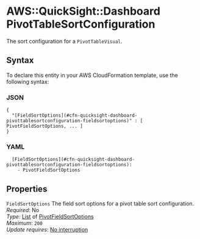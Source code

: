 # AWS::QuickSight::Dashboard PivotTableSortConfiguration<a name="aws-properties-quicksight-dashboard-pivottablesortconfiguration"></a>

The sort configuration for a `PivotTableVisual`\.

## Syntax<a name="aws-properties-quicksight-dashboard-pivottablesortconfiguration-syntax"></a>

To declare this entity in your AWS CloudFormation template, use the following syntax:

### JSON<a name="aws-properties-quicksight-dashboard-pivottablesortconfiguration-syntax.json"></a>

```
{
  "[FieldSortOptions](#cfn-quicksight-dashboard-pivottablesortconfiguration-fieldsortoptions)" : [ PivotFieldSortOptions, ... ]
}
```

### YAML<a name="aws-properties-quicksight-dashboard-pivottablesortconfiguration-syntax.yaml"></a>

```
  [FieldSortOptions](#cfn-quicksight-dashboard-pivottablesortconfiguration-fieldsortoptions): 
    - PivotFieldSortOptions
```

## Properties<a name="aws-properties-quicksight-dashboard-pivottablesortconfiguration-properties"></a>

`FieldSortOptions`  <a name="cfn-quicksight-dashboard-pivottablesortconfiguration-fieldsortoptions"></a>
The field sort options for a pivot table sort configuration\.  
*Required*: No  
*Type*: [List](aws-properties-quicksight-dashboard-fieldsortoptions.md) of [PivotFieldSortOptions](aws-properties-quicksight-dashboard-pivotfieldsortoptions.md)  
*Maximum*: `200`  
*Update requires*: [No interruption](https://docs.aws.amazon.com/AWSCloudFormation/latest/UserGuide/using-cfn-updating-stacks-update-behaviors.html#update-no-interrupt)